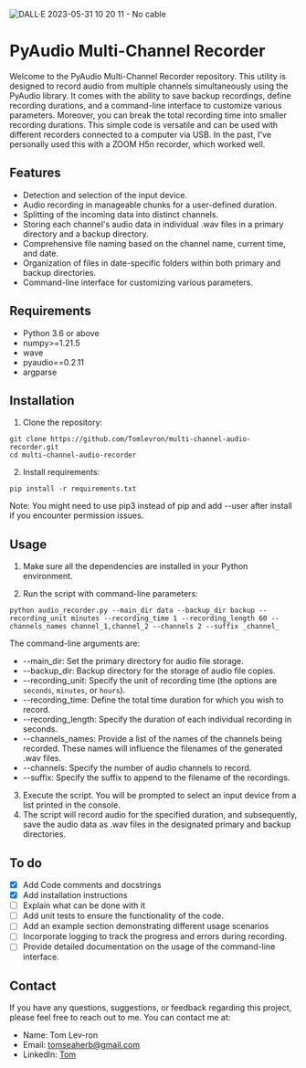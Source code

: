 ![DALL·E 2023-05-31 10 20 11 - No cable](https://github.com/Tomlevron/multi-channel-audio-recorder/assets/54799120/38c096d6-6818-4157-8428-a81458875281)
# PyAudio Multi-Channel Recorder

Welcome to the PyAudio Multi-Channel Recorder repository. This utility is designed to record audio from multiple channels simultaneously using the PyAudio library. It comes with the ability to save backup recordings, define recording durations, and a command-line interface to customize various parameters. Moreover, you can break the total recording time into smaller recording durations.
This simple code is versatile and can be used with different recorders connected to a computer via USB. In the past, I've personally used this with a ZOOM H5n recorder, which worked well.
## Features

- Detection and selection of the input device.
- Audio recording in manageable chunks for a user-defined duration.
- Splitting of the incoming data into distinct channels.
- Storing each channel's audio data in individual .wav files in a primary directory and a backup directory.
- Comprehensive file naming based on the channel name, current time, and date.
- Organization of files in date-specific folders within both primary and backup directories.
- Command-line interface for customizing various parameters.

## Requirements

- Python 3.6 or above
- numpy>=1.21.5
- wave
- pyaudio==0.2.11
- argparse

## Installation
1. Clone the repository:
```
git clone https://github.com/Tomlevron/multi-channel-audio-recorder.git
cd multi-channel-audio-recorder
```
2. Install requirements:
```
pip install -r requirements.txt
```
Note: You might need to use pip3 instead of pip and add --user after install if you encounter permission issues.
## Usage

1. Make sure all the dependencies are installed in your Python environment.

2. Run the script with command-line parameters:

```shell
python audio_recorder.py --main_dir data --backup_dir backup --recording_unit minutes --recording_time 1 --recording_length 60 --channels_names channel_1,channel_2 --channels 2 --suffix _channel_ 
```

The command-line arguments are:

- --main_dir: Set the primary directory for audio file storage.
- --backup_dir: Backup directory for the storage of audio file copies.
- --recording_unit: Specify the unit of recording time (the options are `seconds`, `minutes`, or `hours`).
- --recording_time: Define the total time duration for which you wish to record.
- --recording_length: Specify the duration of each individual recording in seconds.
- --channels_names: Provide a list of the names of the channels being recorded. These names will influence the filenames of the generated .wav files.
- --channels: Specify the number of audio channels to record.
- --suffix: Specify the suffix to append to the filename of the recordings.

3. Execute the script. You will be prompted to select an input device from a list printed in the console.
4. The script will record audio for the specified duration, and subsequently, save the audio data as .wav files in the designated primary and backup directories.

## To do
- [x] Add Code comments and docstrings
- [x] Add installation instructions
- [ ] Explain what can be done with it
- [ ] Add unit tests to ensure the functionality of the code.
- [ ] Add an example section demonstrating different usage scenarios
- [ ] Incorporate logging to track the progress and errors during recording.
- [ ] Provide detailed documentation on the usage of the command-line interface.
## Contact

If you have any questions, suggestions, or feedback regarding this project, please feel free to reach out to me. You can contact me at:

- Name: Tom Lev-ron
- Email: tomseaherb@gmail.com
- LinkedIn: [Tom](https://www.linkedin.com/in/tomlev-ron/)
